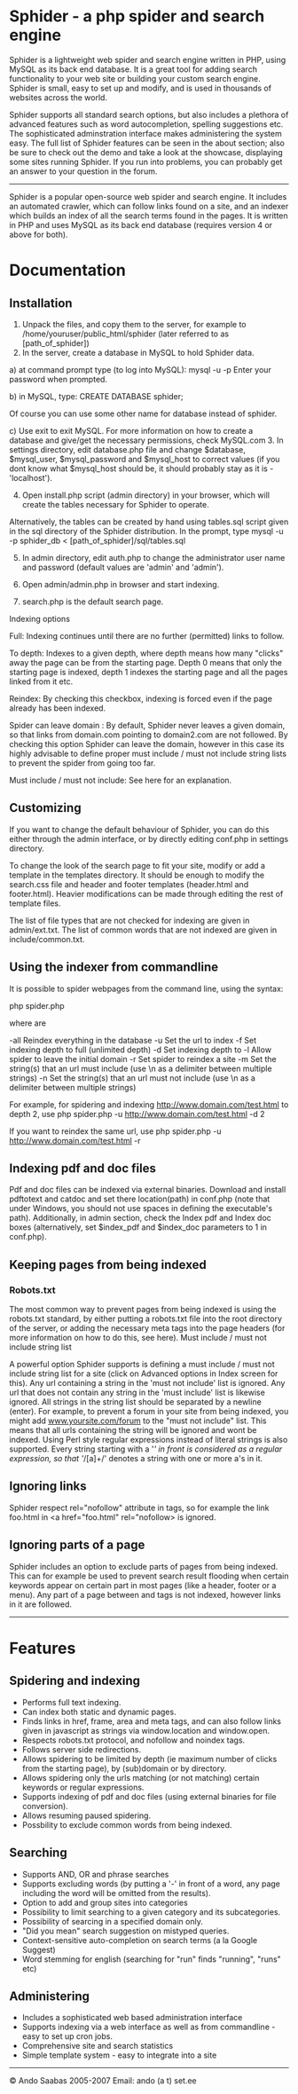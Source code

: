 # Sphider - a php spider and search engine
Sphider is a lightweight web spider and search engine written in PHP, using MySQL as its back end database. It is a great tool for adding search functionality to your web site or building your custom search engine. Sphider is small, easy to set up and modify, and is used in thousands of websites across the world. 

Sphider supports all standard search options, but also includes a plethora of advanced features such as word autocompletion, spelling suggestions etc. The sophisticated adminstration interface makes administering the system easy. The full list of Sphider features can be seen in the about section; also be sure to check out the demo and take a look at the showcase, displaying some sites running Sphider. If you run into problems, you can probably get an answer to your question in the forum.

----

Sphider is a popular open-source web spider and search engine. It includes an automated crawler, which can follow links found on a site, and an indexer which builds an index of all the search terms found in the pages. It is written in PHP and uses MySQL as its back end database (requires version 4 or above for both).

# Documentation

## Installation
1. Unpack the files, and copy them to the server, for example to 
/home/youruser/public_html/sphider (later referred to as [path_of_sphider]) 
2. In the server, create a database in MySQL to hold Sphider data.

a) at command prompt type (to log into MySQL): 
mysql -u <your username> -p 
Enter your password when prompted. 

b) in MySQL, type:
CREATE DATABASE sphider;

Of course you can use some other name for database instead of sphider. 

c) Use exit to exit MySQL.
For more information on how to create a database and give/get the necessary permissions, check MySQL.com
3. In settings directory, edit database.php file and change $database, $mysql_user, $mysql_password and $mysql_host to correct values (if you dont know what $mysql_host should be, it should probably stay as it is - 'localhost'). 

4. Open install.php script (admin directory) in your browser, which will create the tables necessary for Sphider to operate. 

Alternatively, the tables can be created by hand using tables.sql script given in the sql directory of the Sphider distribution. In the prompt, type
mysql -u <your username> -p sphider_db < [path_of_sphider]/sql/tables.sql

5. In admin directory, edit auth.php to change the administrator user name and password (default values are 'admin' and 'admin').

6. Open admin/admin.php in browser and start indexing.

7. search.php is the default search page.


Indexing options

Full: Indexing continues until there are no further (permitted) links to follow.

To depth: Indexes to a given depth, where depth means how many "clicks" away the page can be from the starting page. Depth 0 means that only the starting page is indexed, depth 1 indexes the starting page and all the pages linked from it etc.

Reindex: By checking this checkbox, indexing is forced even if the page already has been indexed.

Spider can leave domain : By default, Sphider never leaves a given domain, so that links from domain.com pointing to domain2.com are not followed. By checking this option Sphider can leave the domain, however in this case its highly advisable to define proper must include / must not include string lists to prevent the spider from going too far. 

Must include / must not include: See here for an explanation.


## Customizing
If you want to change the default behaviour of Sphider, you can do this either through the admin interface, or by directly editing conf.php in settings directory. 

To change the look of the search page to fit your site, modify or add a template in the templates directory. It should be enough to modify the search.css file and header and footer templates (header.html and footer.html). Heavier modifications can be made through editing the rest of template files. 

The list of file types that are not checked for indexing are given in admin/ext.txt. The list of common words that are not indexed are given in include/common.txt.


## Using the indexer from commandline

It is possible to spider webpages from the command line, using the syntax:

php spider.php <options> 

   where <options> are 

-all		Reindex everything in the database
-u <url>		Set the url to index
-f		Set indexing depth to full (unlimited depth)
-d <num>		Set indexing depth to <num>
-l		Allow spider to leave the initial domain
-r		Set spider to reindex a site
-m <string>		Set the string(s) that an url must include (use \n as a delimiter between multiple strings)
-n <string>		Set the string(s) that an url must not include (use \n as a delimiter between multiple strings)


For example, for spidering and indexing http://www.domain.com/test.html to depth 2, use
php spider.php -u http://www.domain.com/test.html -d 2 

If you want to reindex the same url, use
php spider.php -u http://www.domain.com/test.html -r


## Indexing pdf and doc files

Pdf and doc files can be indexed via external binaries. Download and install pdftotext and catdoc and set there location(path) in conf.php (note that under Windows, you should not use spaces in defining the executable's path). Additionally, in admin section, check the Index pdf and Index doc boxes (alternatively, set $index_pdf and $index_doc parameters to 1 in conf.php).


## Keeping pages from being indexed

### Robots.txt

The most common way to prevent pages from being indexed is using the robots.txt standard, by either putting a robots.txt file into the root directory of the server, or adding the necessary meta tags into the page headers (for more information on how to do this, see here).
Must include / must not include string list

A powerful option Sphider supports is defining a must include / must not include string list for a site (click on Advanced options in Index screen for this). Any url containing a string in the 'must not include' list is ignored. Any url that does not contain any string in the 'must include' list is likewise ignored. All strings in the string list should be separated by a newline (enter). For example, to prevent a forum in your site from being indexed, you might add www.yoursite.com/forum to the "must not include" list. This means that all urls containing the string will be ignored and wont be indexed. Using Perl style regular expressions instead of literal strings is also supported. Every string starting with a '*' in front is considered as a regular expression, so that '*/[a]+/' denotes a string with one or more a's in it.

## Ignoring links

Sphider respect rel="nofollow" attribute in <a href..> tags, so for example the link foo.html in <a href="foo.html" rel="nofollow> is ignored.

## Ignoring parts of a page

Sphider includes an option to exclude parts of pages from being indexed. This can for example be used to prevent search result flooding when certain keywords appear on certain part in most pages (like a header, footer or a menu). Any part of a page between <!--sphider_noindex--> and <!--/sphider_noindex--> tags is not indexed, however links in it are followed.



----
# Features

## Spidering and indexing

- Performs full text indexing.
- Can index both static and dynamic pages.
- Finds links in href, frame, area and meta tags, and can also follow links given in javascript as strings via window.location and window.open.
- Respects robots.txt protocol, and nofollow and noindex tags.
- Follows server side redirections.
- Allows spidering to be limited by depth (ie maximum number of clicks from the starting page), by (sub)domain or by directory.
- Allows spidering only the urls matching (or not matching) certain keywords or regular expressions.
- Supports indexing of pdf and doc files (using external binaries for file conversion).
- Allows resuming paused spidering.
- Possbility to exclude common words from being indexed.

## Searching

- Supports AND, OR and phrase searches
- Supports excluding words (by putting a '-' in front of a word, any page including the word will be omitted from the results).
- Option to add and group sites into categories
- Possibility to limit searching to a given category and its subcategories.
- Possibility of searcing in a specified domain only.
- "Did you mean" search suggestion on mistyped queries.
- Context-sensitive auto-completion on search terms (a la Google Suggest)
- Word stemming for english (searching for "run" finds "running", "runs" etc)


## Administering

- Includes a sophisticated web based administration interface
- Supports indexing via a web interface as well as from commandline - easy to set up cron jobs.
- Comprehensive site and search statistics
- Simple template system - easy to integrate into a site

----
© Ando Saabas 2005-2007
Email: ando (a t) set.ee
